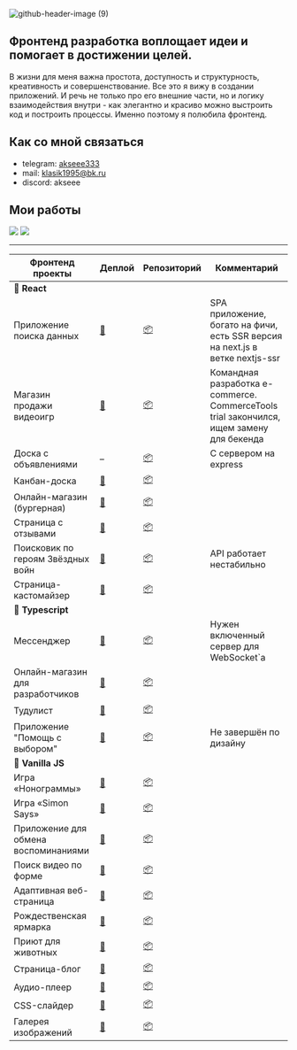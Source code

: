<link rel="stylesheet" type='text/css' href="https://cdn.jsdelivr.net/gh/devicons/devicon@latest/devicon.min.css" />


![github-header-image (9)](https://github.com/user-attachments/assets/22060a83-37dd-4d69-af46-a82ad1d2bd5b)

Фронтенд разработка воплощает идеи и помогает в достижении целей. 
-
В жизни для меня важна простота, доступность и структурность, креативность и совершенствование. Все это я вижу в создании приложений. И речь не только про его внешние части, но и логику взаимодействия внутри - как элегантно и красиво можно выстроить код и построить процессы. Именно поэтому я полюбила фронтенд.

Как со мной связаться
-
- telegram: [akseee333](https://t.me/akseee333)
- mail: klasik1995@bk.ru
- discord: akseee


Мои работы
- 



![](http://github-profile-summary-cards.vercel.app/api/cards/profile-details?username=akseee&theme=calm) ![](http://github-profile-summary-cards.vercel.app/api/cards/repos-per-language?username=akseee&theme=calm)


----


|                    Фронтенд проекты       | Деплой                                                           | Репозиторий                                                      | Комментарий                                 |
| --------------------------------- | ---------------------------------------------------------------- | ---------------------------------------------------------------- | ------------------------------------------- |
| **🔷 React** | | |  | 
| Приложение поиска данных | [🔗](https://akseee.github.io/pokesearch/) |[📦](https://github.com/akseee/pokesearch)  | SPA приложение, богато на фичи, есть SSR версия на next.js в ветке nextjs-ssr |
| Магазин продажи видеоигр  | [🔗](https://cherkasovaa.github.io/e-commerce-application/)      | [📦](https://github.com/akseee/e-commerce-application)           | Командная разработка e-commerce. CommerceTools trial закончился, ищем замену для бекенда        |
| Доска с объявлениями              | –                                                                | [📦](https://github.com/akseee/aksito)                           | C сервером  на express                   |
| Канбан-доска                      | [🔗](https://akseee-kanban-board.netlify.app/)                   | [📦](https://github.com/akseee/kanban-)                          |            |
| Онлайн-магазин (бургерная)    | [🔗](https://burger-store-project.netlify.app/)                            | [📦](https://github.com/akseee/online-store)                                                           |     |
| Страница с отзывами               | [🔗](https://reviews-db.netlify.app/)                            | [📦](https://github.com/akseee/reviews)                          |     |
| Поисковик по героям Звёздных войн | [🔗](https://akseee-star-wars-database-search.netlify.app)       | [📦](https://github.com/akseee/star-wars-search/tree/hooks-and-routing)                 | API работает нестабильно          |
| Страница-кастомайзер              | [🔗](https://akseee-customizer.netlify.app/)                     | [📦](https://github.com/akseee/page-style-customizer)            |  |
| **🔷 Typescript** | | | |
| Мессенджер        | [🔗](https://akseee.github.io/practice-projects-2/fun-chat/#/)             | [📦](https://github.com/akseee/practice-projects-2/tree/fun-chat/fun-chat)                             | Нужен включенный сервер для WebSocket`а        |
| Онлайн-магазин для разработчиков   | [🔗](https://akseee.github.io/web-store-for-frontend-developer/) | [📦](https://github.com/akseee/web-store-for-frontend-developer) |               |
| Тудулист                      | [🔗](https://to-do-with-oop.netlify.app/)                                  | [📦](https://github.com/akseee/web-todo-list-oop)                                                      | |
| Приложение "Помощь с выбором" | [🔗](https://akseee.github.io/practice-projects-2/decision-making-tool/#/) | [📦](https://github.com/akseee/practice-projects-2/tree/decision-making-tool/decision-making-tool/src) | Не завершён по дизайну           |
| **🔷 Vanilla JS** | | | |
| Игра «Нонограммы»                    | [🔗](https://akseee.github.io/practice-projects-2/nonograms/)                           | [📦](https://github.com/akseee/practice-projects-2/tree/nonograms/nonograms)         ||
| Игра «Simon Says»                    | [🔗](https://akseee.github.io/practice-projects-2/simon-says/)                          | [📦](https://github.com/akseee/practice-projects-2/tree/simon-says/simon-says)       ||
| Приложение для обмена воспоминаниями | [🔗](https://akseee.github.io/interactive-web-app-to-share-memories/)                   | [📦](https://github.com/akseee/interactive-web-app-to-share-memories)
| Поиск видео по форме                 | [🔗](https://akseee.github.io/form-based-video-search-app/)                             | [📦](https://github.com/akseee/form-based-video-search-app)                            ||
| Адаптивная веб-страница              | [🔗](https://akseee.github.io/responsive-web-page/)                                     | [📦](https://github.com/akseee/responsive-web-page)                                    ||
| Рождественская ярмарка               | [🔗](https://akseee.github.io/practice-projects-2/christmas-shop/)                      | [📦](https://github.com/akseee/practice-projects-2/tree/christmas-shop/christmas-shop) ||
| Приют для животных                   | [🔗](https://akseee.github.io/practice-projects/shelter/)                               | [📦](https://github.com/akseee/practice-projects/tree/shelter)                         ||
| Страница-блог              | [🔗](https://akseee.github.io/web-blog-about-my-path/)                                  | [📦](https://github.com/akseee/web-blog-about-my-path)                                 ||
| Аудио-плеер                          | [🔗](https://rolling-scopes-school.github.io/akseee-JSFEPRESCHOOL2024Q2/audio-player/)  | [📦](https://github.com/akseee/practice-projects/tree/audio-player)                    ||
| CSS-слайдер                          | [🔗](https://akseee.github.io/css-only-slider/)                                         | [📦](https://github.com/akseee/css-only-slider)                                        ||
| Галерея изображений                  | [🔗](https://rolling-scopes-school.github.io/akseee-JSFEPRESCHOOL2024Q2/image-gallery/) | [📦](https://github.com/akseee/practice-projects/tree/image-gallery)                   ||
